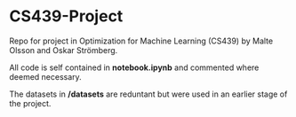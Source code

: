 # CS439-Project
Repo for project in Optimization for Machine Learning (CS439) by Malte Olsson and Oskar Strömberg. 

All code is self contained in **notebook.ipynb** and commented where deemed necessary.

The datasets in **/datasets** are reduntant but were used in an earlier stage of the project.



